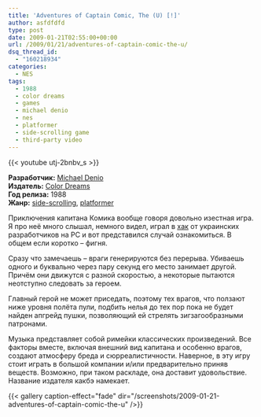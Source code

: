 ```yaml
---
title: 'Adventures of Captain Comic, The (U) [!]'
author: asfdfdfd
type: post
date: 2009-01-21T02:55:00+00:00
url: /2009/01/21/adventures-of-captain-comic-the-u/
dsq_thread_id:
  - "160218934"
categories:
  - NES
tags:
  - 1988
  - color dreams
  - games
  - michael denio
  - nes
  - platformer
  - side-scrolling game
  - third-party video
---
```

{{< youtube utj-2bnbv_s >}}

**Разработчик:** [Michael Denio](http://en.wikipedia.org/wiki/Michael_Denio)  
**Издатель:** [Color Dreams](http://en.wikipedia.org/wiki/Color_Dreams)  
**Год релиза:** 1988  
**Жанр:** [side-scrolling](http://en.wikipedia.org/wiki/Side-scrolling_game), [platformer](http://en.wikipedia.org/wiki/Platform_game) 

Приключения капитана Комика вообще говоря довольно изестная игра. Я про неё много слышал, немного видел, играл в [хак](https://www.old-games.ru/game/2028.html) от украинских разработчиков на PC и вот представился случай ознакомиться. В общем если коротко – фигня.

Сразу что замечаешь – враги генерируются без перерыва. Убиваешь одного и буквально через пару секунд его место занимает другой. Причём они движутся с разной скоростью, а некоторые пытаются неотступно следовать за героем.

Главный герой не может приседать, поэтому тех врагов, что ползают ниже уровня полёта пули, подбить нелья до тех пор пока не будет найден апгрейд пушки, позволяющий ей стрелять зигзагообразными патронами.

Музыка представляет собой римейки классических произведений. Все факторы вместе, включая внешний вид капитана и особенно врагов, создают атмосферу бреда и сюрреалистичности. Наверное, в эту игру стоит играть в большой компании и/или предварительно приняв веществ. Возможно, при таком раскладе, она доставит удовольствие. Название издателя какбэ намекает.

<!--more-->

{{< gallery caption-effect="fade" dir="/screenshots/2009-01-21-adventures-of-captain-comic-the-u" />}}